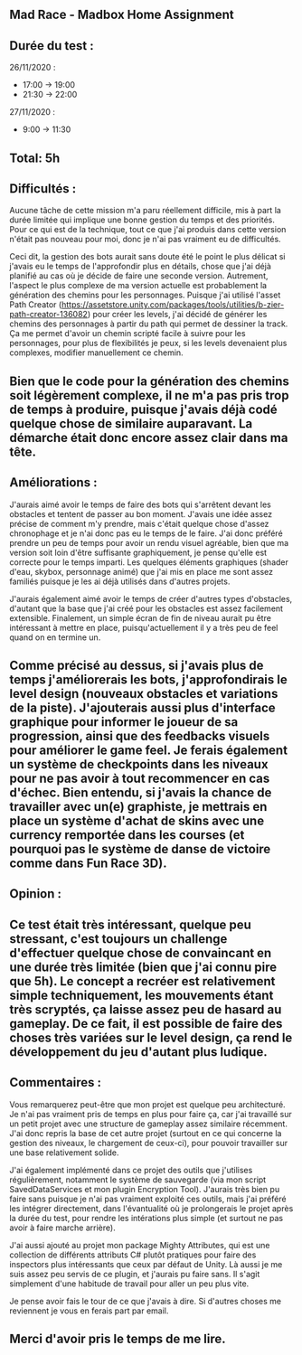 Mad Race - Madbox Home Assignment
--------------------------------------------------------------------------------------------------------------------------------------------

Durée du test :
--------------------------------------------------------------------------------------------------------------------------------------------
26/11/2020 :
- 17:00 -> 19:00
- 21:30 -> 22:00

27/11/2020 :
- 9:00 -> 11:30

Total: 5h
--------------------------------------------------------------------------------------------------------------------------------------------

Difficultés :
--------------------------------------------------------------------------------------------------------------------------------------------
Aucune tâche de cette mission m'a paru réellement difficile, mis à part la durée limitée qui implique une bonne gestion du temps et des priorités.
Pour ce qui est de la technique, tout ce que j'ai produis dans cette version n'était pas nouveau pour moi, donc je n'ai pas vraiment eu de difficultés.

Ceci dit, la gestion des bots aurait sans doute été le point le plus délicat si j'avais eu le temps de l'approfondir plus en détails, chose que j'ai déjà planifié au cas où je décide de faire une seconde version.
Autrement, l'aspect le plus complexe de ma version actuelle est probablement la génération des chemins pour les personnages.
Puisque j'ai utilisé l'asset Path Creator (https://assetstore.unity.com/packages/tools/utilities/b-zier-path-creator-136082) pour créer les levels, j'ai décidé de générer les chemins des personnages à partir du path qui permet de dessiner la track.
Ça me permet d'avoir un chemin scripté facile à suivre pour les personnages, pour plus de flexibilités je peux, si les levels devenaient plus complexes, modifier manuellement ce chemin.

Bien que le code pour la génération des chemins soit légèrement complexe, il ne m'a pas pris trop de temps à produire, puisque j'avais déjà codé quelque chose de similaire auparavant.
La démarche était donc encore assez clair dans ma tête.
--------------------------------------------------------------------------------------------------------------------------------------------

Améliorations :
--------------------------------------------------------------------------------------------------------------------------------------------
J'aurais aimé avoir le temps de faire des bots qui s'arrêtent devant les obstacles et tentent de passer au bon moment.
J'avais une idée assez précise de comment m'y prendre, mais c'était quelque chose d'assez chronophage et je n'ai donc pas eu le temps de le faire.
J'ai donc préféré prendre un peu de temps pour avoir un rendu visuel agréable, bien que ma version soit loin d'être suffisante graphiquement, je pense qu'elle est correcte pour le temps imparti.
Les quelques éléments graphiques (shader d'eau, skybox, personnage animé) que j'ai mis en place me sont assez familiés puisque je les ai déjà utilisés dans d'autres projets. 

J'aurais également aimé avoir le temps de créer d'autres types d'obstacles, d'autant que la base que j'ai créé pour les obstacles est assez facilement extensible.
Finalement, un simple écran de fin de niveau aurait pu être intéressant à mettre en place, puisqu'actuellement il y a très peu de feel quand on en termine un.

Comme précisé au dessus, si j'avais plus de temps j'améliorerais les bots, j'approfondirais le level design (nouveaux obstacles et variations de la piste).
J'ajouterais aussi plus d'interface graphique pour informer le joueur de sa progression, ainsi que des feedbacks visuels pour améliorer le game feel.
Je ferais également un système de checkpoints dans les niveaux pour ne pas avoir à tout recommencer en cas d'échec. 
Bien entendu, si j'avais la chance de travailler avec un(e) graphiste, je mettrais en place un système d'achat de skins avec une currency remportée dans les courses (et pourquoi pas le système de danse de victoire comme dans Fun Race 3D).
--------------------------------------------------------------------------------------------------------------------------------------------

Opinion :
--------------------------------------------------------------------------------------------------------------------------------------------
Ce test était très intéressant, quelque peu stressant, c'est toujours un challenge d'effectuer quelque chose de convaincant en une durée très limitée (bien que j'ai connu pire que 5h).
Le concept a recréer est relativement simple techniquement, les mouvements étant très scryptés, ça laisse assez peu de hasard au gameplay.
De ce fait, il est possible de faire des choses très variées sur le level design, ça rend le développement du jeu d'autant plus ludique.
--------------------------------------------------------------------------------------------------------------------------------------------

Commentaires :
--------------------------------------------------------------------------------------------------------------------------------------------
Vous remarquerez peut-être que mon projet est quelque peu architecturé.
Je n'ai pas vraiment pris de temps en plus pour faire ça, car j'ai travaillé sur un petit projet avec une structure de gameplay assez similaire récemment.
J'ai donc repris la base de cet autre projet (surtout en ce qui concerne la gestion des niveaux, le chargement de ceux-ci), pour pouvoir travailler sur une base relativement solide.

J'ai également implémenté dans ce projet des outils que j'utilises régulièrement, notamment le système de sauvegarde (via mon script SavedDataServices et mon plugin Encryption Tool).
J'aurais très bien pu faire sans puisque je n'ai pas vraiment exploité ces outils, mais j'ai préféré les intégrer directement, dans l'évantualité où je prolongerais le projet après la durée du test, pour rendre les intérations plus simple (et surtout ne pas avoir à faire marche arrière).

J'ai aussi ajouté au projet mon package Mighty Attributes, qui est une collection de différents attributs C# plutôt pratiques pour faire des inspectors plus intéressants que ceux par défaut de Unity.
Là aussi je me suis assez peu servis de ce plugin, et j'aurais pu faire sans. Il s'agit simplement d'une habitude de travail pour aller un peu plus vite.

Je pense avoir fais le tour de ce que j'avais à dire. Si d'autres choses me reviennent je vous en ferais part par email.

Merci d'avoir pris le temps de me lire.
--------------------------------------------------------------------------------------------------------------------------------------------
